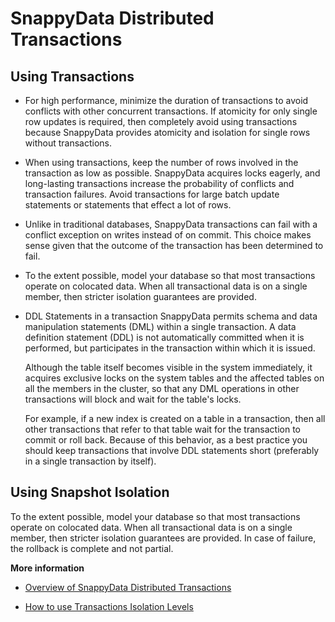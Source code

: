 # SnappyData Distributed Transactions

<a id="snapshot-bestpractise"></a>
## Using Transactions

-   For high performance, minimize the duration of transactions to avoid conflicts with other concurrent transactions. If atomicity for only single row updates is required, then completely avoid using transactions because SnappyData provides atomicity and isolation for single rows without transactions.

-   When using transactions, keep the number of rows involved in the transaction as low as possible. SnappyData acquires locks eagerly, and long-lasting transactions increase the probability of conflicts and transaction failures. Avoid transactions for large batch update statements or statements that effect a lot of rows. 

-   Unlike in traditional databases, SnappyData transactions can fail with a conflict exception on writes instead of on commit. This choice makes sense given that the outcome of the transaction has been determined to fail.

-   To the extent possible, model your database so that most transactions operate on colocated data. When all transactional data is on a single member, then stricter isolation guarantees are provided.


- DDL Statements in a transaction
    SnappyData permits schema and data manipulation statements (DML) within a single transaction. A data definition statement (DDL) is not automatically committed when it is performed, but participates in the transaction within which it is issued.

    Although the table itself becomes visible in the system immediately, it acquires exclusive locks on the system tables and the affected tables on all the members in the cluster, so that any DML operations in other transactions will block and wait for the table's locks.

    For example, if a new index is created on a table in a transaction, then all other transactions that refer to that table wait for the transaction to commit or roll back. Because of this behavior, as a best practice you should keep transactions that involve DDL statements short (preferably in a single transaction by itself).
    
<a id="snapshot-bestpractise"></a>
## Using Snapshot Isolation

To the extent possible, model your database so that most transactions operate on colocated data. When all transactional data is on a single member, then stricter isolation guarantees are provided. In case of failure, the rollback is complete and not partial.

**More information**

- [Overview of SnappyData Distributed Transactions](../consistency/index.md)

- [How to use Transactions Isolation Levels](../howto/use_transactions_isolation_levels.md)
